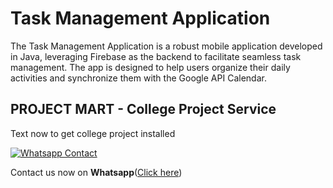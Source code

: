 # Task Management Application

The Task Management Application is a robust mobile application developed in Java, leveraging Firebase as the backend to facilitate seamless task management. The app is designed to help users organize their daily activities and synchronize them with the Google API Calendar.

## PROJECT MART - College Project Service

Text now to get college project installed

[![Whatsapp Contact](https://www.projectmart.in/_next/static/media/Logo.99b856f5.svg)](https://api.whatsapp.com/send?phone=917676409450&text=Could%20you%20help%20me%20complete%20my%20college%20project%3F)

Contact us now on **Whatsapp**([Click here](https://api.whatsapp.com/send?phone=917676409450&text=Could%20you%20help%20me%20complete%20my%20college%20project%3F))